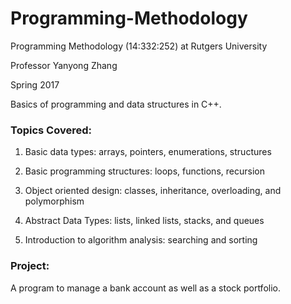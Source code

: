 # Programming-Methodology

Programming Methodology (14:332:252) at Rutgers University

Professor Yanyong Zhang

Spring 2017

Basics of programming and data structures in C++. 

### Topics Covered:

1. Basic data types: arrays, pointers, enumerations, structures

2. Basic programming structures: loops, functions, recursion

3. Object oriented design: classes, inheritance, overloading, and polymorphism

4. Abstract Data Types: lists, linked lists, stacks, and queues

5. Introduction to algorithm analysis: searching and sorting

### Project:

A program to manage a bank account as well as a stock portfolio.
